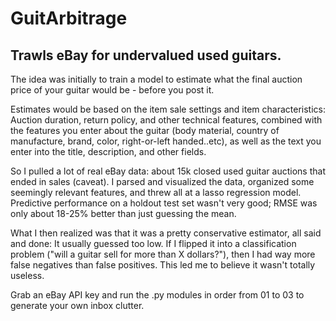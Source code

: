 # GuitArbitrage

## Trawls eBay for undervalued used guitars.

The idea was initially to train a model to estimate what the final auction price of your guitar would be - before you post it. 

Estimates would be based on the item sale settings and item characteristics: Auction duration, return policy, and other technical features, combined with the features you enter about the guitar (body material, country of manufacture, brand, color, right-or-left handed..etc), as well as the text you enter into the title, description, and other fields.

So I pulled a lot of real eBay data: about 15k closed used guitar auctions that ended in sales (caveat). I parsed and visualized the data, organized some seemingly relevant features, and threw all at a lasso regression model. Predictive performance on a holdout test set wasn't very good; RMSE was only about 18-25% better than just guessing the mean.

What I then realized was that it was a pretty conservative estimator, all said and done: It usually guessed too low. If I flipped it into a classification problem ("will a guitar sell for more than X dollars?"), then I had way more false negatives than false positives. This led me to believe it wasn't totally useless.

Grab an eBay API key and run the .py modules in order from 01 to 03 to generate your own inbox clutter.
